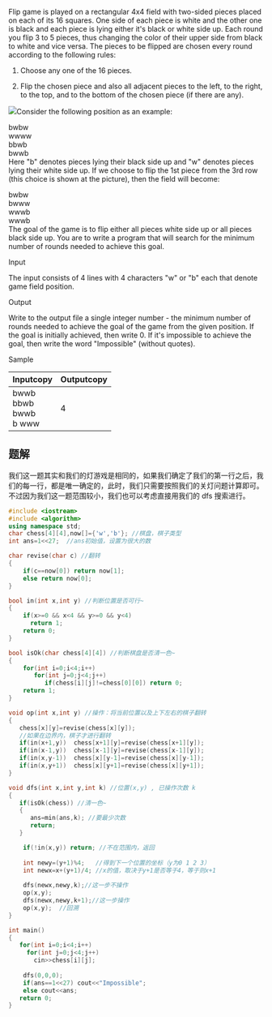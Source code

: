 Flip game is played on a rectangular 4x4 field with two-sided pieces placed on each of its 16 squares. One side of each piece is white and the other one is black and each piece is lying either it's black or white side up. Each round you flip 3 to 5 pieces, thus changing the color of their upper side from black to white and vice versa. The pieces to be flipped are chosen every round according to the following rules:  

1. Choose any one of the 16 pieces.  
    
2. Flip the chosen piece and also all adjacent pieces to the left, to the right, to the top, and to the bottom of the chosen piece (if there are any).

  
![](https://vj.csgrandeur.cn/14b4b3ec0b5261bea3a5ad9f1313252c?v=1699169418)Consider the following position as an example:  
  
bwbw  
wwww  
bbwb  
bwwb  
Here "b" denotes pieces lying their black side up and "w" denotes pieces lying their white side up. If we choose to flip the 1st piece from the 3rd row (this choice is shown at the picture), then the field will become:  
  
bwbw  
bwww  
wwwb  
wwwb  
The goal of the game is to flip either all pieces white side up or all pieces black side up. You are to write a program that will search for the minimum number of rounds needed to achieve this goal.  

Input

The input consists of 4 lines with 4 characters "w" or "b" each that denote game field position.

Output

Write to the output file a single integer number - the minimum number of rounds needed to achieve the goal of the game from the given position. If the goal is initially achieved, then write 0. If it's impossible to achieve the goal, then write the word "Impossible" (without quotes).

Sample

|Inputcopy|Outputcopy|
|---|---|
|bwwb<br>bbwb<br>bwwb<br>b www|4|

## 题解
我们这一题其实和我们的灯游戏是相同的，如果我们确定了我们的第一行之后，我们的每一行，都是唯一确定的，此时，我们只需要按照我们的关灯问题计算即可。不过因为我们这一题范围较小，我们也可以考虑直接用我们的 dfs 搜索进行。
```cpp
#include <iostream>
#include <algorithm>
using namespace std;
char chess[4][4],now[]={'w','b'}; //棋盘，棋子类型
int ans=1<<27;  //ans初始值，设置为很大的数

char revise(char c) //翻转
{
	if(c==now[0]) return now[1];
	else return now[0];
}

bool in(int x,int y) //判断位置是否可行~
{
	if(x>=0 && x<4 && y>=0 && y<4)
	  return 1;
	return 0;
}

bool isOk(char chess[4][4]) //判断棋盘是否清一色~
{
	for(int i=0;i<4;i++)
	   for(int j=0;j<4;j++)
	      if(chess[i][j]!=chess[0][0]) return 0;
	return 1;
}

void op(int x,int y) //操作：将当前位置以及上下左右的棋子翻转
{
   chess[x][y]=revise(chess[x][y]);
   //如果在边界内，棋子才进行翻转
   if(in(x+1,y))  chess[x+1][y]=revise(chess[x+1][y]); 
   if(in(x-1,y))  chess[x-1][y]=revise(chess[x-1][y]);
   if(in(x,y-1))  chess[x][y-1]=revise(chess[x][y-1]);
   if(in(x,y+1))  chess[x][y+1]=revise(chess[x][y+1]);
}

void dfs(int x,int y,int k) //位置(x,y) , 已操作次数 k
{
   if(isOk(chess)) //清一色~
   {
   	  ans=min(ans,k); //要最少次数
   	  return;
   }

    if(!in(x,y)) return; //不在范围内，返回
    
    int newy=(y+1)%4;   //得到下一个位置的坐标（y为0 1 2 3）
    int newx=x+(y+1)/4; //x的值，取决于y+1是否等于4，等于则x+1
    
	dfs(newx,newy,k);//这一步不操作 
	op(x,y);
	dfs(newx,newy,k+1);//这一步操作 
	op(x,y);  //回溯
}

int main()
{
   for(int i=0;i<4;i++)
     for(int j=0;j<4;j++)
	   cin>>chess[i][j];
	
    dfs(0,0,0);
	if(ans==1<<27) cout<<"Impossible";
	else cout<<ans; 
   return 0;
}


```
